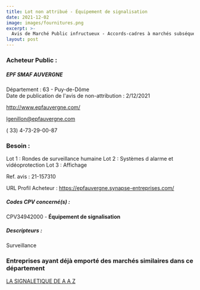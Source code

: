 ```yaml
---
title: Lot non attribué - Équipement de signalisation
date: 2021-12-02
image: images/fournitures.png
excerpt: >-
  Avis de Marché Public infructueux - Accords-cadres à marchés subséquents et bons de commande - surveillance
layout: post
---
```


### Acheteur Public :
##### EPF SMAF AUVERGNE
Département : 63 - Puy-de-Dôme<br/>
Date de publication de l'avis de non-attribution : 2/12/2021


http://www.epfauvergne.com/

lgenillon@epfauvergne.com

( 33) 4-73-29-00-87
### Besoin :

Lot 1 : Rondes de surveillance humaine Lot 2 : Systèmes d alarme et vidéoprotection Lot 3 : Affichage

Ref. avis : 21-157310

URL Profil Acheteur : https://epfauvergne.synapse-entreprises.com/

##### Codes CPV concerné(s) :
CPV34942000 - **Équipement de signalisation** <br/>

##### Descripteurs :
Surveillance <br/>

### Entreprises ayant déjà emporté des marchés similaires dans ce département
<a href="/entreprise-549/siren-343254868">LA SIGNALETIQUE DE A A Z</a><br/><br/>
